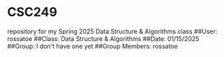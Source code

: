 # CSC249
repository for my Spring 2025 Data Structure &amp; Algorithms class
##User: rossatoe
##Class: Data Structure & Algorithms
##Date: 01/15/2025
##Group: I don't have one yet
##Group Members: rossatoe
